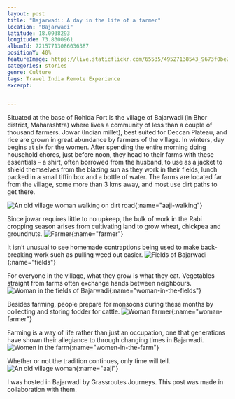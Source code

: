 ```yaml
---
layout: post
title: "Bajarwadi: A day in the life of a farmer"
location: "Bajarwadi"
latitude: 18.0938293 
longitude: 73.8300961
albumId: 72157713086036387
positionY: 40%
featureImage: https://live.staticflickr.com/65535/49527138543_9673f0be2c_c.jpg
categories: stories
genre: Culture
tags: Travel India Remote Experience
excerpt: 


---
```

Situated at the base of Rohida Fort is the village of Bajarwadi (in Bhor district, Maharashtra) where lives a community of less than a couple of thousand farmers. Jowar (Indian millet), best suited for Deccan Plateau, and rice are grown in great abundance by farmers of the village. 
In winters, day begins at six for the women. After spending the entire morning doing household chores, just before noon, they head to their farms with these essentials – a shirt, often borrowed from the husband, to use as a jacket to shield themselves from the blazing sun as they work in their fields, lunch packed in a small tiffin box and a bottle of water. 
The farms are located far from the village, some more than 3 kms away, and most use dirt paths to get there.   

![An old village woman walking on dirt road](){:name="aaji-walking"}

Since jowar requires little to no upkeep, the bulk of work in the Rabi cropping season arises from cultivating land to grow wheat, chickpea and groundnuts.
![Farmer](){:name="farmer"} 

It isn’t unusual to see homemade contraptions being used to make back-breaking work such as pulling weed out easier. 
![Fields of Bajarwadi](){:name="fields"} 

For everyone in the village, what they grow is what they eat. Vegetables straight from farms often exchange hands between neighbours.  
![Woman in the fields of Bajarwadi](){:name="woman-in-the-fields"} 

Besides farming, people prepare for monsoons during these months by collecting and storing fodder for cattle. 
![Woman farmer](){:name="woman-farmer"}

Farming is a way of life rather than just an occupation, one that generations have shown their allegiance to through changing times in Bajarwadi. 
![Women in the farm](){:name="women-in-the-farm"}

Whether or not the tradition continues, only time will tell.
![An old village woman](){:name="aaji"}

I was hosted in Bajarwadi by Grassroutes Journeys. This post was made in collaboration with them.
